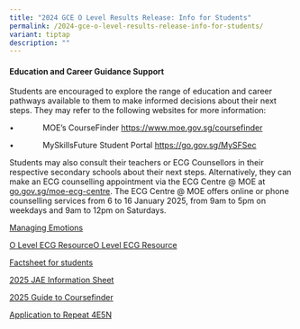 ```yaml
---
title: "2024 GCE O Level Results Release: Info for Students"
permalink: /2024-gce-o-level-results-release-info-for-students/
variant: tiptap
description: ""
---
```

<h4>Education and Career Guidance Support</h4>
<p>Students are encouraged to explore the range of education and career pathways
available to them to make informed decisions about their next steps. They
may refer to the following websites for more information:</p>
<p>•&nbsp;&nbsp;&nbsp;&nbsp;&nbsp;&nbsp;&nbsp;&nbsp;&nbsp;&nbsp;&nbsp;&nbsp;
MOE’s CourseFinder <a href="https://www.moe.gov.sg/coursefinder" rel="noopener nofollow" target="_blank">https://www.moe.gov.sg/coursefinder</a>
</p>
<p>•&nbsp;&nbsp;&nbsp;&nbsp;&nbsp;&nbsp;&nbsp;&nbsp;&nbsp;&nbsp;&nbsp;&nbsp;
MySkillsFuture Student Portal <a href="https://www.myskillsfuture.gov.sg/content/student/en/secondary.html" rel="noopener nofollow" target="_blank">https://go.gov.sg/MySFSec</a>
</p>
<p></p>
<p>Students may also consult their teachers or ECG Counsellors in their respective
secondary schools about their next steps. Alternatively, they can make
an ECG counselling appointment via the ECG Centre @ MOE at <a href="https://form.gov.sg/65acbdaf19b4f200123054bb" rel="noopener noreferrer nofollow" target="_blank">go.gov.sg/moe-ecg-centre</a>.
The ECG Centre @ MOE offers online or phone counselling services from 6
to 16 January 2025, from 9am to 5pm on weekdays and 9am to 12pm on Saturdays.</p>
<p></p>
<p><a href="/files/GCE O Level  2024/2___For_Students__Managing_Emotions.pdf" rel="noopener nofollow" target="_blank">Managing Emotions</a>
</p>
<p><a href="/files/GCE O Level  2024/3___For_Students__2025_N_Level_ECG_Resource.pdf" rel="noopener nofollow" target="_blank">O Level ECG ResourceO Level ECG Resource </a>
</p>
<p><a href="/files/GCE O Level  2024/4___For_Students__2025_Factsheet_for_students.pdf" rel="noopener nofollow" target="_blank">Factsheet for students</a>
</p>
<p><a href="/files/GCE O Level  2024/5___For_Students__2025_JAE_Information_Sheet.pdf" rel="noopener nofollow" target="_blank">2025 JAE Information Sheet</a>
</p>
<p><a href="/files/GCE O Level  2024/6___For_Students__Guide_to_CourseFinder_and_SchoolFinder.pdf" rel="noopener nofollow" target="_blank">2025 Guide to Coursefinder</a>
</p>
<p><a href="/files/GCE O Level  2024/7__For_Students_Annex_C_2024_Application_to_Repeat_4E5N__002_.pdf" rel="noopener nofollow" target="_blank">Application to Repeat 4E5N</a>
</p>
<p></p>
<p></p>
<p></p>
